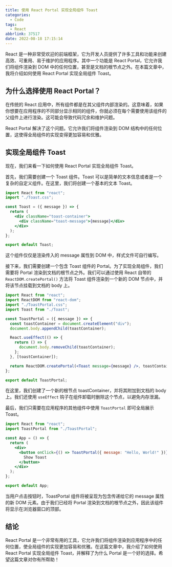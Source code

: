 ```yaml
---
title: 使用 React Portal 实现全局组件 Toast
categories:
  - Code
tags:
  - React
abbrlink: 37517
date: 2022-08-18 17:15:14
---
```


React 是一种非常受欢迎的前端框架，它为开发人员提供了许多工具和功能来创建高效、可重用、易于维护的应用程序。其中一个功能是 React Portal，它允许我们将组件渲染到 DOM 中的任何位置，甚至是文档的根节点之外。在本篇文章中，我将介绍如何使用 React Portal 实现全局组件 Toast。

## 为什么选择使用 React Portal？

在传统的 React 应用中，所有组件都是在其父组件内部渲染的。这意味着，如果你想要在应用程序的不同部分显示相同的组件，你就必须在每个需要使用该组件的父组件上进行渲染。这可能会导致代码冗余和维护问题。

React Portal 解决了这个问题。它允许我们将组件渲染到 DOM 结构中的任何位置，这使得全局组件的实现变得更加容易和优雅。

## 实现全局组件 Toast

现在，我们来看一下如何使用 React Portal 实现全局组件 Toast。

首先，我们需要创建一个 Toast 组件。Toast 可以是简单的文本信息或者是一个复杂的自定义组件。在这里，我们将创建一个基本的文本 Toast。

```jsx
import React from "react";
import "./Toast.css";

const Toast = ({ message }) => {
  return (
    <div className="toast-container">
      <div className="toast-message">{message}</div>
    </div>
  );
};

export default Toast;
```

这个组件仅仅是渲染传入的 message 属性到 DOM 中，样式文件可自行编写。

接下来，我们需要创建一个包含 Toast 组件的 Portal。为了实现全局组件，我们需要将 Portal 渲染到文档的根节点之外。我们可以通过使用 React 自带的 `ReactDOM.createPortal()` 方法将 Toast 组件渲染到一个新的 DOM 节点中，并将该节点挂载到文档的 body 上。

```jsx
import React from "react";
import ReactDOM from "react-dom";
import "./ToastPortal.css";
import Toast from "./Toast";

const ToastPortal = ({ message }) => {
  const toastContainer = document.createElement("div");
  document.body.appendChild(toastContainer);

  React.useEffect(() => {
    return () => {
      document.body.removeChild(toastContainer);
    };
  }, [toastContainer]);

  return ReactDOM.createPortal(<Toast message={message} />, toastContainer);
};

export default ToastPortal;
```

在这里，我们创建了一个新的根节点 toastContainer，并将其附加到文档的 body 上。我们还使用 `useEffect` 钩子在组件卸载时删除这个节点，以避免内存泄漏。

最后，我们只需要在应用程序的其他组件中使用 `ToastPortal` 即可全局展示 Toast。

```jsx
import React from "react";
import ToastPortal from "./ToastPortal";

const App = () => {
  return (
    <div>
      <button onClick={() => ToastPortal({ message: "Hello, World!" })}>
        Show Toast
      </button>
    </div>
  );
};

export default App;
```

当用户点击按钮时，ToastPortal 组件将被呈现为包含传递给它的 message 属性的新 DOM 元素。由于我们已经将 Portal 渲染到文档的根节点之外，因此该组件将显示在浏览器窗口的顶部。

## 结论

React Portal 是一个非常有用的工具，它允许我们将组件渲染到应用程序中的任何位置，使全局组件的实现更加容易和优雅。在这篇文章中，我介绍了如何使用 React Portal 实现全局组件 Toast，并解释了为什么 Portal 是一个好的选择。希望这篇文章对你有所帮助！
